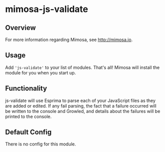 mimosa-js-validate
===========
## Overview

For more information regarding Mimosa, see http://mimosa.io.

## Usage

Add `'js-validate'` to your list of modules.  That's all!  Mimosa will install the module for you when you start up.

## Functionality

js-validate will use Esprima to parse each of your JavaScript files as they are added or edited.  If any fail parsing, the fact that a failure occurred will be written to the console and Growled, and details about the failures will be printed to the console.

## Default Config

There is no config for this module.